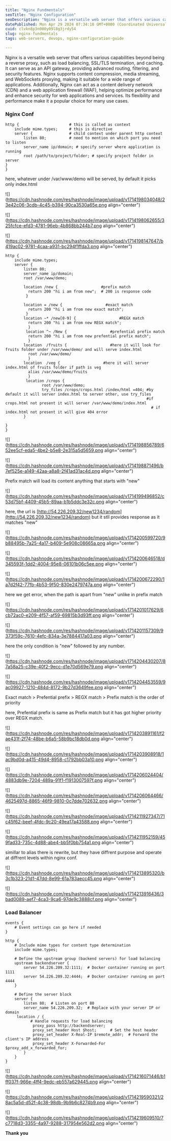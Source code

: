 ```yaml
---
title: "Nginx Fundmentals"
seoTitle: "Nginx Configuration"
seoDescription: "Nginx is a versatile web server that offers various capabilities beyond being a reverse proxy, such as load balancing, SSL/TLS termination, and caching."
datePublished: Mon Apr 29 2024 07:34:18 GMT+0000 (Coordinated Universal Time)
cuid: clvkn8p3n000y09l8g3jrdy54
slug: nginx-fundmentals
tags: web-servers, devops, nginx-configuration-guide

---
```


Nginx is a versatile web server that offers various capabilities beyond being a reverse proxy, such as load balancing, SSL/TLS termination, and caching. It can serve as an API gateway, providing advanced routing, filtering, and security features. Nginx supports content compression, media streaming, and WebSockets proxying, making it suitable for a wide range of applications. Additionally, Nginx can act as a content delivery network (CDN) and a web application firewall (WAF), helping optimize performance and enhance security for web applications and services. Its flexibility and performance make it a popular choice for many use cases.

### Nginx Conf

```nginx
http {                      # this is called as context
    include mime.types;     # this is directive
    server {                # child context under parent http context
        listen 80;          # need to mention on which port you need to listen
        server_name ip/domain; # specify server where application is running
        root /path/to/project/folder; # specify project folder in server 
}
}
```

here, whatever under /var/www/demo will be served, by default it picks only index.html

![](https://cdn.hashnode.com/res/hashnode/image/upload/v1714198034048/23e42c06-3cdb-4c45-b394-90ca3530a65e.png align="center")

![](https://cdn.hashnode.com/res/hashnode/image/upload/v1714198062655/325fcfce-efd3-4781-96eb-4b868bb244b7.png align="center")

![](https://cdn.hashnode.com/res/hashnode/image/upload/v1714198147647/b419ac02-9781-4caa-a931-bc294f1ffda3.png align="center")

```nginx
http {                      
    include mime.types;    
    server {                
        listen 80;          
        server_name ip/domain; 
        root /var/www/demo; 

        location /new {                   #prefix match
          return 200 "hi i am from new";  # 200 is response code
         }
        
        location = /new {                   #exact match
          return 200 "hi i am from new exact match";
         }       
        location ~* /new[0-9] {                   #REGX match
          return 200 "hi i am from new REGX match";
          }
         location ^~ /New {                   #prefential prefix match
          return 200 "hi i am from new prefential prefix match";
          }
        location  /fruits {                   #here it will look for fruits folder under /var/www/demo/ and will serve index.html
          root /var/www/demo/
          }
        location  /veg {                   #here it will server index.html of fruits folder if path is veg
          alias /var/www/demo/fruits
          }
         location /crops {
                root /var/www/demo;
                try_files /crops/crops.html /index/html =404; #by default it will server index.html to server other, use try_files
                                                              #if crops.html not present it will server /var/www/demo/index.html
                                                                # if index.html not present it will give 404 error
        }

}
}
```

![](https://cdn.hashnode.com/res/hashnode/image/upload/v1714198856789/652ee5cf-eda5-4be2-b5e8-2e315a5d5659.png align="center")

![](https://cdn.hashnode.com/res/hashnode/image/upload/v1714198871496/b7ef525e-a149-42aa-a8a8-2f41ad31ac4d.png align="center")

Prefix match will load its content anything that starts with "new"

![](https://cdn.hashnode.com/res/hashnode/image/upload/v1714199496852/c53d75bf-4409-45b5-89aa-b1b5ddc3e32c.png align="center")

here, the url is [http://54.226.209.32/new1234/random](http://54.226.209.32/new1234/random) but it stll provides response as it matches "new"

![](https://cdn.hashnode.com/res/hashnode/image/upload/v1714200599720/9b88495b-7a25-4a17-b409-5e908c08665a.png align="center")

![](https://cdn.hashnode.com/res/hashnode/image/upload/v1714200646518/d345593f-1dd2-4004-95e8-06101b06c5ee.png align="center")

![](https://cdn.hashnode.com/res/hashnode/image/upload/v1714200672290/1a7d2f42-77fb-4b53-9f50-830e2479747a.png align="center")

here we get error, when the path is apart from "new" unlike in prefix match

![](https://cdn.hashnode.com/res/hashnode/image/upload/v1714201017629/6cb72ac0-e209-4f57-af59-69815b3d93ff.png align="center")

![](https://cdn.hashnode.com/res/hashnode/image/upload/v1714201157309/9373f59c-7610-4efc-834a-3e7884417a03.png align="center")

here the only condition is "new" followed by any number.

![](https://cdn.hashnode.com/res/hashnode/image/upload/v1714204430207/87a58a25-c39e-40f2-9ecc-d1e70d569e79.png align="center")

![](https://cdn.hashnode.com/res/hashnode/image/upload/v1714204453559/9ac09927-1210-484d-8172-9b27d3649fee.png align="center")

Exact match &gt; Prefential prefix &gt; REGX match &gt; Prefix match is the order of priority

here, Prefential prefix is same as Prefix match but it has got higher priority over REGX match.

![](https://cdn.hashnode.com/res/hashnode/image/upload/v1714203891161/f2ae431f-2f74-48be-b6a5-58b9bc18db0d.png align="center")

![](https://cdn.hashnode.com/res/hashnode/image/upload/v1714203908918/1ac9bd0d-a415-49d4-8958-c1792bb03a10.png align="center")

![](https://cdn.hashnode.com/res/hashnode/image/upload/v1714206024404/4883db9e-7204-489a-91f1-f1913007597f.png align="center")

![](https://cdn.hashnode.com/res/hashnode/image/upload/v1714206064466/4625497d-8865-46f9-9810-0c7dde702632.png align="center")

![](https://cdn.hashnode.com/res/hashnode/image/upload/v1714211927347/71c45f62-beef-4fdc-9c20-49ea17a43588.png align="center")

![](https://cdn.hashnode.com/res/hashnode/image/upload/v1714211952159/459fad33-735c-4d88-abe4-bb5f0bb754a1.png align="center")

simillar to alias there is rewrite, but they have diffrent purpose and operate at diffrent levels within nginx conf.

![](https://cdn.hashnode.com/res/hashnode/image/upload/v1714213895320/b3c1b323-21d1-47dd-8e99-61a783aecc45.png align="center")

![](https://cdn.hashnode.com/res/hashnode/image/upload/v1714213916436/3bad0089-aef7-4ca3-9ca6-97de9c3888cf.png align="center")

### Load Balancer

```nginx
events {
    # Event settings can go here if needed
}

http {
    # Include mime types for content type determination
    include mime.types;

    # Define the upstream group (backend servers) for load balancing
    upstream backendserver {
        server 54.226.209.32:1111;  # Docker container running on port 1111
        server 54.226.209.32:4444;  # Docker container running on port 4444
    }

    # Define the server block
    server {
        listen 80;  # Listen on port 80
        server_name 54.226.209.32;  # Replace with your server IP or domain
     location / {
           # Handle requests for load balancing
            proxy_pass http://backendserver;
            proxy_set_header Host $host;      # Set the host header
            proxy_set_header X-Real-IP $remote_addr;  # Forward the client's IP address
            proxy_set_header X-Forwarded-For $proxy_add_x_forwarded_for;
        }
    }
}
```

![](https://cdn.hashnode.com/res/hashnode/image/upload/v1714216071446/b1ff037f-966e-4ff4-9edc-eb557a629445.png align="center")

![](https://cdn.hashnode.com/res/hashnode/image/upload/v1714219590321/28ac5a5d-d52f-4c38-98db-9b9b6c8274b9.png align="center")

![](https://cdn.hashnode.com/res/hashnode/image/upload/v1714219609510/7c7718d3-3355-4a97-9288-317954e562d2.png align="center")

**Thank you**